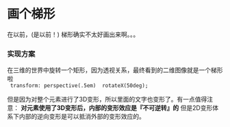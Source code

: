 # 画个梯形

在以前，(是以前！) 梯形确实不太好画出来啊。。。

### 实现方案
在三维的世界中旋转一个矩形，因为透视关系，最终看到的二维图像就是一个梯形啦  
` transform: perspective(.5em)  rotateX(50deg);`

但是因为对整个元素进行了3D变形，所以里面的文字也变形了。有一点值得注意：  **对元素使用了3D变形后，内部的变形效应是『不可逆转』的** 但是2D变形体系下内部的逆向变形是可以抵消外部的变形效应的。



